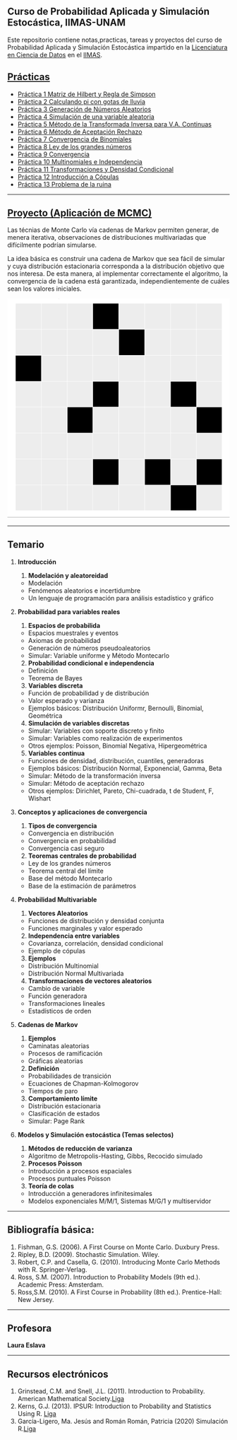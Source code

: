 ## Curso de Probabilidad Aplicada y Simulación Estocástica, IIMAS-UNAM
Este repositorio contiene notas,practicas, tareas y proyectos del curso de Probabilidad Aplicada y Simulación Estocástica impartido en la [Licenciatura en Ciencia de Datos](https://cienciadatos.iimas.unam.mx/) en el [IIMAS](https://www.iimas.unam.mx/).

## [Prácticas](practicas/)
- [Práctica 1 Matriz de Hilbert y Regla de Simpson](https://github.com/gandres-dev/Probabilidad-aplicada-y-simulacion-estocastica/blob/main/practicas/01-practica1/Practica1_PASE.pdf)
- [Práctica 2 Calculando pi con gotas de lluvia](https://github.com/gandres-dev/Probabilidad-aplicada-y-simulacion-estocastica/tree/main/practicas/02-practica2)
- [Práctica 3 Generación de Números Aleatorios](https://github.com/gandres-dev/Probabilidad-aplicada-y-simulacion-estocastica/tree/main/practicas/03-practica3)
- [Práctica 4 Simulación de una variable aleatoria](https://github.com/gandres-dev/Probabilidad-aplicada-y-simulacion-estocastica/tree/main/practicas/04-practica4)
- [Práctica 5 Método de la Transformada Inversa para V.A. Continuas](https://github.com/gandres-dev/Probabilidad-aplicada-y-simulacion-estocastica/tree/main/practicas/05-practica5)
- [Práctica 6 Método de Aceptación Rechazo](https://github.com/gandres-dev/Probabilidad-aplicada-y-simulacion-estocastica/tree/main/practicas/06-practica6)
- [Práctica 7 Convergencia de Binomiales](https://github.com/gandres-dev/Probabilidad-aplicada-y-simulacion-estocastica/tree/main/practicas/07-practica7)
- [Práctica 8 Ley de los grandes números](https://github.com/gandres-dev/Probabilidad-aplicada-y-simulacion-estocastica/tree/main/practicas/08-practica8)
- [Práctica 9 Convergencia](https://github.com/gandres-dev/Probabilidad-aplicada-y-simulacion-estocastica/tree/main/practicas/09-practica9)
- [Práctica 10 Multinomiales e Independencia](https://github.com/gandres-dev/Probabilidad-aplicada-y-simulacion-estocastica/tree/main/practicas/10-practica10)
- [Práctica 11 Transformaciones y Densidad Condicional](https://github.com/gandres-dev/Probabilidad-aplicada-y-simulacion-estocastica/tree/main/practicas/11-practica11)
- [Práctica 12 Introducción a Cópulas](https://github.com/gandres-dev/Probabilidad-aplicada-y-simulacion-estocastica/tree/main/practicas/12-practica12)
- [Práctica 13 Problema de la ruina](https://github.com/gandres-dev/Probabilidad-aplicada-y-simulacion-estocastica/tree/main/practicas/13-practica13/Practica13_PASE.pdf)
<!-- - []() -->

---
## [Proyecto (Aplicación de MCMC)](https://nbviewer.org/github/gandres-dev/Probabilidad-aplicada-y-simulacion-estocastica/blob/main/Proyecto/Codigo/Aplicacion-MCMC.ipynb)
Las técnias de Monte Carlo vía cadenas de Markov permiten generar, de menera iterativa, observaciones de distribuciones multivariadas que difícilmente podrían simularse. 

La idea básica es construir una cadena de Markov que sea fácil de simular y cuya distribución estacionaria corresponda a la distribución objetivo que nos interesa. De esta manera, al implementar correctamente el algoritmo, la convergencia de la cadena está garantizada, independientemente de cuáles sean los valores iniciales.

![demo](Proyecto/img/demo.gif)

---
## Temario
1. **Introducción**
    1. **Modelación y aleatoreidad**
      - Modelación
      - Fenómenos aleatorios e incertidumbre
      - Un lenguaje de programación para análisis estadístico y gráfico
  
2. **Probabilidad para variables reales**
    1. **Espacios de probabilida**
      - Espacios muestrales y eventos
      - Axiomas de probabilidad
      - Generación de números pseudoaleatorios
      - Simular: Variable uniforme y Método Montecarlo
    2. **Probabilidad condicional e independencia**
      - Definición
      - Teorema de Bayes      
    3. **Variables discreta**
      - Función de probabilidad y de distribución
      - Valor esperado y varianza
      - Ejemplos básicos: Distribución Uniformr, Bernoulli, Binomial, Geométrica
    4. **Simulación de variables discretas**
      - Simular: Variables con soporte discreto y finito
      - Simular: Variables como realización de experimentos
      - Otros ejemplos: Poisson, Binomial Negativa, Hipergeométrica    
    5. **Variables continua**
      - Funciones de densidad, distribución, cuantiles, generadoras
      - Ejemplos básicos: Distribución Normal, Exponencial, Gamma, Beta
      - Simular: Método de la transformación inversa
      - Simular: Método de aceptación rechazo
      - Otros ejemplos: Dirichlet, Pareto, Chi-cuadrada, t de Student, F, Wishart

3. **Conceptos y aplicaciones de convergencia**
    1. **Tipos de convergencia**
    - Convergencia en distribución
    - Convergencia en probabilidad
    - Convergencia casi seguro
    2. **Teoremas centrales de probabilidad**
    - Ley de los grandes números
    - Teorema central del límite
    - Base del método Montecarlo
    - Base de la estimación de parámetros
  
4. **Probabilidad Multivariable**
    1. **Vectores Aleatorios**
    - Funciones de distribución y densidad conjunta
    - Funciones marginales y valor esperado
    2. **Independencia entre variables**
    - Covarianza, correlación, densidad condicional
    - Ejemplo de cópulas
    3. **Ejemplos**
    - Distribución Multinomial
    - Distribución Normal Multivariada    
    4. **Transformaciones de vectores aleatorios**
    - Cambio de variable
    - Función generadora
    - Transformaciones lineales
    - Estadísticos de orden    

5. **Cadenas de Markov**
    1. **Ejemplos**
    - Caminatas aleatorias
    - Procesos de ramificación
    - Gráficas aleatorias
    2. **Definición**
    - Probabilidades de transición
    - Ecuaciones de Chapman-Kolmogorov
    - Tiempos de paro
    3. **Comportamiento límite**
    - Distribución estacionaria
    - Clasificación de estados
    - Simular: Page Rank

6. **Modelos y Simulación estocástica (Temas selectos)**
    1. **Métodos de reducción de varianza**
    - Algoritmo de Metropolis-Hasting, Gibbs, Recocido simulado
    2. **Procesos Poisson**
    - Introducción a procesos espaciales
    - Procesos puntuales Poisson
    3. **Teoría de colas**
    - Introducción a generadores infinitesimales
    - Modelos exponenciales M/M/1, Sistemas M/G/1 y multiservidor

---
## Bibliografía básica:
1. Fishman, G.S. (2006). A First Course on Monte Carlo. Duxbury Press.
2. Ripley, B.D. (2009). Stochastic Simulation. Wiley.
3. Robert, C.P. and Casella, G. (2010). Introducing Monte Carlo Methods with R.
Springer-Verlag.
4. Ross, S.M. (2007). Introduction to Probability Models (9th ed.). Academic Press:
Amsterdam.
5. Ross,S.M. (2010). A First Course in Probability (8th ed.). Prentice-Hall: New
Jersey.

---
## Profesora
**Laura Eslava**
  <!-- - Correo: blancavazquez2013[arroba]gmail.com -->

---
## Recursos electrónicos
1. Grinstead, C.M. and Snell, J.L. (2011). Introduction to Probability. American Mathematical Society.[Liga](https://www.math.dartmouth.edu/~prob/prob/prob.pdf)
2. Kerns, G.J. (2013). IPSUR: Introduction to Probability and Statistics Using R. [Liga](https://rdrr.io/cran/IPSUR/)
3. Garcı́a-Ligero, Ma. Jesús and Román Román, Patricia (2020) Simulación R.[Liga](https://www.dropbox.com/s/d9w78p7u3a0by9u/Simulacion_R-garcia-roman.pdf?dl=0)
